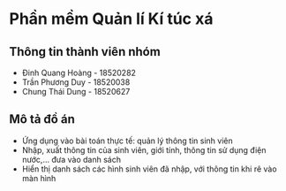# Phần mềm Quản lí Kí túc xá
## Thông tin thành viên nhóm
- Đinh Quang Hoàng - 18520282 
- Trần Phương Duy  - 18520038
- Chung Thái Dung  - 18520627
## Mô tả đồ án
-	Ứng dụng vào bài toán thực tế: quản lý thông tin sinh viên
-	Nhập, xuất thông tin của sinh viên, giới tính, thông tin sử dụng điện nước,...  đưa vào danh sách
-	Hiển thị danh sách các hình sinh viên đã nhập, với thông tin khi rê vào màn hình
